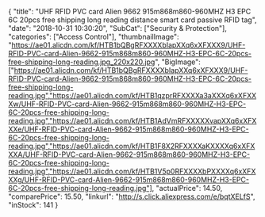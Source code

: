 {
	"title": "UHF RFID PVC card Alien 9662 915m868m860-960MHZ H3 EPC 6C 20pcs free shipping long reading distance smart card passive RFID tag",
	"date": "2018-10-31 10:30:20",
	"SubCat": ["Security & Protection"],
	"categories": ["Access Control"],
	"thumbnailImage": "https://ae01.alicdn.com/kf/HTB1bQBgRFXXXXbIapXXq6xXFXXX9/UHF-RFID-PVC-card-Alien-9662-915m868m860-960MHZ-H3-EPC-6C-20pcs-free-shipping-long-reading.jpg_220x220.jpg",
	"BigImage": ["https://ae01.alicdn.com/kf/HTB1bQBgRFXXXXbIapXXq6xXFXXX9/UHF-RFID-PVC-card-Alien-9662-915m868m860-960MHZ-H3-EPC-6C-20pcs-free-shipping-long-reading.jpg","https://ae01.alicdn.com/kf/HTB1qzprRFXXXXa3aXXXq6xXFXXXw/UHF-RFID-PVC-card-Alien-9662-915m868m860-960MHZ-H3-EPC-6C-20pcs-free-shipping-long-reading.jpg","https://ae01.alicdn.com/kf/HTB1AdVmRFXXXXXvapXXq6xXFXXXe/UHF-RFID-PVC-card-Alien-9662-915m868m860-960MHZ-H3-EPC-6C-20pcs-free-shipping-long-reading.jpg","https://ae01.alicdn.com/kf/HTB1F8X2RFXXXXaKXXXXq6xXFXXXA/UHF-RFID-PVC-card-Alien-9662-915m868m860-960MHZ-H3-EPC-6C-20pcs-free-shipping-long-reading.jpg","https://ae01.alicdn.com/kf/HTB1V5p0RFXXXXbPXXXXq6xXFXXXg/UHF-RFID-PVC-card-Alien-9662-915m868m860-960MHZ-H3-EPC-6C-20pcs-free-shipping-long-reading.jpg"],
	"actualPrice": 14.50,
	"comparePrice": 15.50,
	"linkurl": "http://s.click.aliexpress.com/e/bqtXELfS",
	"inStock": 141
}
